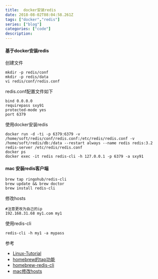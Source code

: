 ```yaml
---
title:  docker安装redis
date: 2018-08-02T08:04:58.261Z
tags: ["docker","redis"]
series: ["blog"]
categories: ["code"]
description:
---
```


#### 基于docker安装redis
创建文件

```shell
mkdir -p redis/conf
mkdir -p redis/data
vi redis/conf/redis.conf
```

redis.conf配置文件如下

```nginx
bind 0.0.0.0
requirepass sxy91
protected-mode yes
port 6379
```

使用docker安装redis

```shell
docker run -d -ti -p 6379:6379 -v /home/soft/redis/conf/redis.conf:/etc/redis/redis.conf -v /home/soft/redis/db:/data --restart always --name redis redis:3.2 redis-server /etc/redis/redis.conf
docker ps
docker exec -it redis redis-cli -h 127.0.0.1 -p 6379 -a sxy91
```

#### mac 安装redis客户端

```shell
brew tap ringohub/redis-cli
brew update && brew doctor
brew install redis-cli
```

修改hosts

```shell
#注意更改为自己的ip
192.168.31.68 my1.com my1
```

使用redis-cli

```shell
redis-cli -h my1 -a mypass
```

参考

- [Linux-Tutorial](https://github.com/judasn/Linux-Tutorial)
- [homebrew的tap功能](https://segmentfault.com/a/1190000012826983)
- [homebrew-redis-cli](https://github.com/ringohub/homebrew-redis-cli)
- [mac修改hosts](https://blog.csdn.net/u012460084/article/details/40186973)